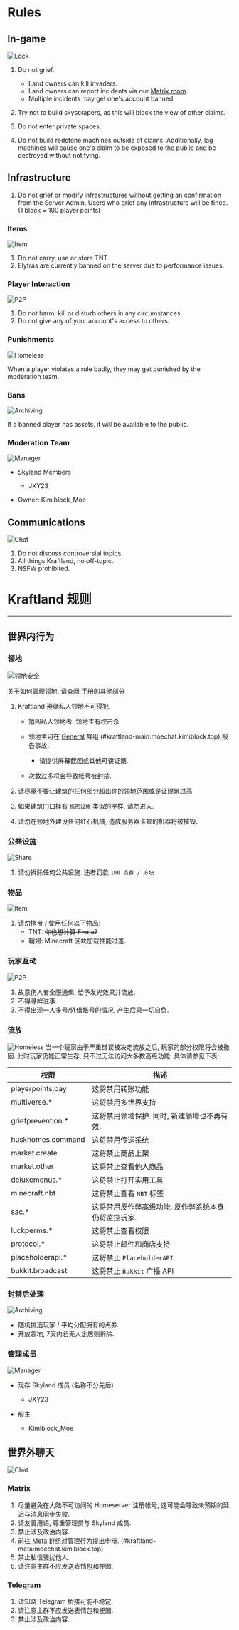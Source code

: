 # Rules

## In-game

![Lock](img/Minecraft/lock.svg)

1. Do not grief.
	- Land owners can kill invaders.
	- Land owners can report incidents via our [Matrix room](#kraftland-main:moechat.kimiblock.top).
	- Multiple incidents may get one's account banned.

2. Try not to build skyscrapers, as this will block the view of other claims.
3. Do not enter private spaces.
4. Do not build redstone machines outside of claims. Additionally, lag machines will cause one's claim to be exposed to the public and be destroyed without notifying.

## Infrastructure

1. Do not grief or modify infrastructures without getting an confirmation from the Server Admin. Users who grief any infrastructure will be fined. (1 block = 100 player points)

### Items

![Item](img/Minecraft/gpsd-logo.svg)

1. Do not carry, use or store TNT
2. Elytras are currently banned on the server due to performance issues.

### Player Interaction

![P2P](img/Minecraft/accessories-character-map.svg)

1. Do not harm, kill or disturb others in any circumstances.
2. Do not give any of your account's access to others.

### Punishments

![Homeless](img/Minecraft/user-home.svg)

When a player violates a rule badly, they may get punished by the moderation team.

### Bans

![Archiving](img/Minecraft/archive.svg)

If a banned player has assets, it will be available to the public.

### Moderation Team

![Manager](img/Minecraft/manager.svg)

- Skyland Members
    * JXY23

- Owner: Kimiblock_Moe

## Communications

![Chat](img/Minecraft/firewall-config.svg)

1. Do not discuss controversial topics.
2. All things Kraftland, no off-topic.
3. NSFW prohibited.

# Kraftland 规则

---

## 世界内行为

### 领地

![领地安全](img/Minecraft/lock.svg)

关于如何管理领地, 请查阅 [手册的其他部分](https://kraftland.kimiblock.top/02-how-to.html)

1. Kraftland 遵循私人领地不可侵犯.
	- 擅闯私人领地者, 领地主有权击杀
	- 领地主可在 [General](#kraftland-main:moechat.kimiblock.top) 群组 (#kraftland-main:moechat.kimiblock.top) 报告事故.
		* 请提供屏幕截图或其他可读证据.

	- 次数过多将会导致帐号被封禁.

2. 请尽量不要让建筑的任何部分超出你的领地范围或是让建筑过高
3. 如果建筑门口挂有 `机密设施` 类似的字样, 请勿进入.
4. 请勿在领地外建设任何红石机械, 造成服务器卡顿的机器将被摧毁.

### 公共设施

![Share](img/Minecraft/syncthing-gtk.svg)

1. 请勿拆除任何公共设施. 违者罚款 `100 点券 / 方块`

### 物品

![Item](img/Minecraft/gpsd-logo.svg)

1. 请勿携带 / 使用任何以下物品:
	- TNT: <del>你也想计算 F=ma?</del>
	- 鞘翅: Minecraft 区块加载性能过差.

### 玩家互动

![P2P](img/Minecraft/accessories-character-map.svg)

1. 故意伤人者全服通缉, 给予发光效果并流放.
2. 不得寻衅滋事.
3. 不得出现一人多号/外借帐号的情况, 产生后果一切自负.

### 流放
![Homeless](img/Minecraft/user-home.svg)
当一个玩家由于严重错误被决定流放之后, 玩家的部分权限将会被撤回. 此时玩家仍能正常生存, 只不过无法访问大多数高级功能. 具体请参见下表:

| 权限                | 描述                          |
| ----------------- | --------------------------- |
| playerpoints.pay  | 这将禁用转账功能                    |
| multiverse.*      | 这将禁用多世界支持                   |
| griefprevention.* | 这将禁用领地保护. 同时, 新建领地也不再有效.    |
| huskhomes.command | 这将禁用传送系统                    |
| market.create     | 这将禁止商品上架                    |
| market.other      | 这将禁止查看他人商品                  |
| deluxemenus.*     | 这将禁止打开实用工具                  |
| minecraft.nbt     | 这将禁止查看 `NBT` 标签             |
| sac.*             | 这将禁用反作弊高级功能. 反作弊系统本身仍将监控玩家. |
| luckperms.*       | 这将禁止查看权限                    |
| protocol.*        | 这将禁止邮件和商店支持                 |
| placeholderapi.*  | 这将禁止 `PlaceholderAPI`       |
| bukkit.broadcast  | 这将禁止 `Bukkit` 广播 API        |

### 封禁后处理

![Archiving](img/Minecraft/archive.svg)

- 随机挑选玩家 / 平均分配拥有的点券.
- 开放领地, 7天内若无人定居则拆除.

### 管理成员
![Manager](img/Minecraft/manager.svg)

- 现存 Skyland 成员 (名称不分先后)
	* JXY23

- 服主
	* Kimiblock_Moe

## 世界外聊天

![Chat](img/Minecraft/firewall-config.svg)

### Matrix
1. 尽量避免在大陆不可访问的 Homeserver 注册帐号, 这可能会导致未预期的延迟与消息同步失败.
2. 请友善用语, 尊重管理员与 Skyland 成员.
3. 禁止涉及政治内容.
4. 前往 [Meta](#kraftland-meta:moechat.kimiblock.top) 群组对管理行为提出申辩. (#kraftland-meta:moechat.kimiblock.top)
5. 禁止私信骚扰他人.
6. 请注意主群不应发送表情包和梗图.

### Telegram
1. 请知晓 Telegram 桥接可能不稳定.
2. 请注意主群不应发送表情包和梗图.
3. 禁止涉及政治内容.
